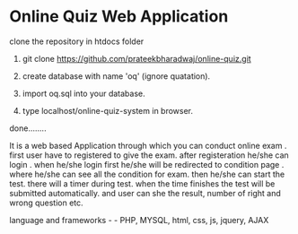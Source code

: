 # Online Quiz Web Application
clone the repository in htdocs folder

1. git clone https://github.com/prateekbharadwaj/online-quiz.git

2. create database with name 'oq'  (ignore quatation).

3. import oq.sql into your database.

4. type localhost/online-quiz-system in browser.

done........

It is a web based Application through which you can conduct online exam . first user have to registered to give the exam. after registeration he/she can login . when he/she login first he/she will be redirected to condition page . where he/she can see all the condition for exam. then he/she can start the test. there will a timer during test. when the time finishes the test will be submitted automatically. and user can she the result, number of right and wrong question etc. 

language and frameworks - - PHP, MYSQL, html, css, js, jquery, AJAX
